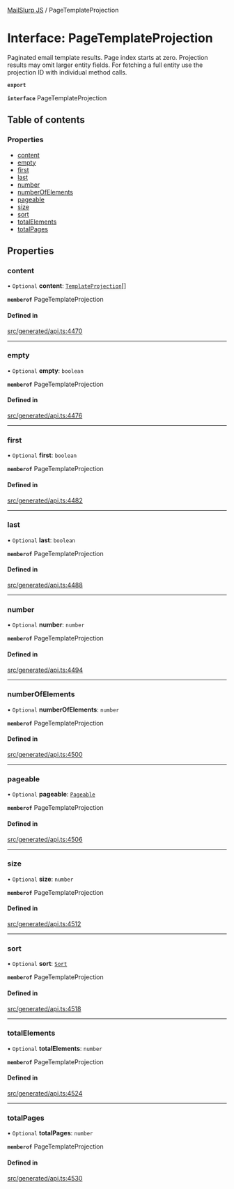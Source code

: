 [MailSlurp JS](../README.md) / PageTemplateProjection

# Interface: PageTemplateProjection

Paginated email template results. Page index starts at zero. Projection results may omit larger entity fields. For fetching a full entity use the projection ID with individual method calls.

**`export`**

**`interface`** PageTemplateProjection

## Table of contents

### Properties

- [content](PageTemplateProjection.md#content)
- [empty](PageTemplateProjection.md#empty)
- [first](PageTemplateProjection.md#first)
- [last](PageTemplateProjection.md#last)
- [number](PageTemplateProjection.md#number)
- [numberOfElements](PageTemplateProjection.md#numberofelements)
- [pageable](PageTemplateProjection.md#pageable)
- [size](PageTemplateProjection.md#size)
- [sort](PageTemplateProjection.md#sort)
- [totalElements](PageTemplateProjection.md#totalelements)
- [totalPages](PageTemplateProjection.md#totalpages)

## Properties

### content

• `Optional` **content**: [`TemplateProjection`](TemplateProjection.md)[]

**`memberof`** PageTemplateProjection

#### Defined in

[src/generated/api.ts:4470](https://github.com/mailslurp/mailslurp-client/blob/8c02983/src/generated/api.ts#L4470)

___

### empty

• `Optional` **empty**: `boolean`

**`memberof`** PageTemplateProjection

#### Defined in

[src/generated/api.ts:4476](https://github.com/mailslurp/mailslurp-client/blob/8c02983/src/generated/api.ts#L4476)

___

### first

• `Optional` **first**: `boolean`

**`memberof`** PageTemplateProjection

#### Defined in

[src/generated/api.ts:4482](https://github.com/mailslurp/mailslurp-client/blob/8c02983/src/generated/api.ts#L4482)

___

### last

• `Optional` **last**: `boolean`

**`memberof`** PageTemplateProjection

#### Defined in

[src/generated/api.ts:4488](https://github.com/mailslurp/mailslurp-client/blob/8c02983/src/generated/api.ts#L4488)

___

### number

• `Optional` **number**: `number`

**`memberof`** PageTemplateProjection

#### Defined in

[src/generated/api.ts:4494](https://github.com/mailslurp/mailslurp-client/blob/8c02983/src/generated/api.ts#L4494)

___

### numberOfElements

• `Optional` **numberOfElements**: `number`

**`memberof`** PageTemplateProjection

#### Defined in

[src/generated/api.ts:4500](https://github.com/mailslurp/mailslurp-client/blob/8c02983/src/generated/api.ts#L4500)

___

### pageable

• `Optional` **pageable**: [`Pageable`](Pageable.md)

**`memberof`** PageTemplateProjection

#### Defined in

[src/generated/api.ts:4506](https://github.com/mailslurp/mailslurp-client/blob/8c02983/src/generated/api.ts#L4506)

___

### size

• `Optional` **size**: `number`

**`memberof`** PageTemplateProjection

#### Defined in

[src/generated/api.ts:4512](https://github.com/mailslurp/mailslurp-client/blob/8c02983/src/generated/api.ts#L4512)

___

### sort

• `Optional` **sort**: [`Sort`](Sort.md)

**`memberof`** PageTemplateProjection

#### Defined in

[src/generated/api.ts:4518](https://github.com/mailslurp/mailslurp-client/blob/8c02983/src/generated/api.ts#L4518)

___

### totalElements

• `Optional` **totalElements**: `number`

**`memberof`** PageTemplateProjection

#### Defined in

[src/generated/api.ts:4524](https://github.com/mailslurp/mailslurp-client/blob/8c02983/src/generated/api.ts#L4524)

___

### totalPages

• `Optional` **totalPages**: `number`

**`memberof`** PageTemplateProjection

#### Defined in

[src/generated/api.ts:4530](https://github.com/mailslurp/mailslurp-client/blob/8c02983/src/generated/api.ts#L4530)
